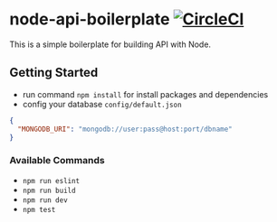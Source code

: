 # node-api-boilerplate [![CircleCI][circle-svg]][circle]

[circle-svg]: https://circleci.com/gh/zugarzeeker/node-api-boilerplate/tree/master.svg?style=shield&circle-token=99d28bb068370063cf7b1389599443e6859c4aa3
[circle]: https://circleci.com/gh/zugarzeeker/node-api-boilerplate/tree/master

This is a simple boilerplate for building API with Node.

## Getting Started
- run command `npm install` for install packages and dependencies
- config your database `config/default.json`

```json
{
  "MONGODB_URI": "mongodb://user:pass@host:port/dbname"
}
```

### Available Commands
- `npm run eslint`
- `npm run build`
- `npm run dev`
- `npm test`

